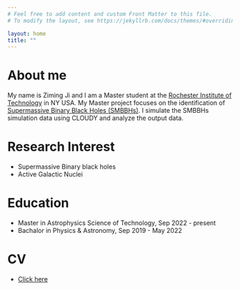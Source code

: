```yaml
---
# Feel free to add content and custom Front Matter to this file.
# To modify the layout, see https://jekyllrb.com/docs/themes/#overriding-theme-defaults

layout: home
title: ""
---
```


# About me

My name is Ziming Ji and I am a Master student at the [Rochester Institute of Technology](https://www.rit.edu) in NY USA.
My Master project focuses on the identification of [Supermassive Binary Black Holes (SMBBHs)](https://en.wikipedia.org/wiki/Binary_black_hole).
I simulate the SMBBHs simulation data using CLOUDY and analyze the output data.

# Research Interest

- Supermassive Binary black holes
- Active Galactic Nuclei

# Education

* Master in Astrophysics Science of Technology, Sep 2022 - present
* Bachalor in Physics & Astronomy, Sep 2019 - May 2022


# CV

- [Click here](assests/pdf/CV(Ziming_Ji).pdf)